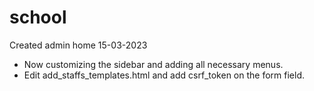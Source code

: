 # school

Created admin home 15-03-2023
- Now customizing the sidebar and adding all necessary menus.
- Edit add_staffs_templates.html and add csrf_token on the form field.
